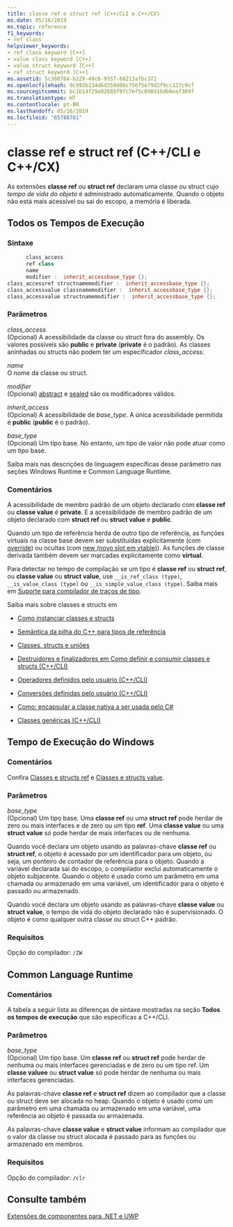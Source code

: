 ```yaml
---
title: classe ref e struct ref (C++/CLI e C++/CX)
ms.date: 05/16/2019
ms.topic: reference
f1_keywords:
- ref class
helpviewer_keywords:
- ref class keyword [C++]
- value class keyword [C++]
- value struct keyword [C++]
- ref struct keyword [C++]
ms.assetid: 5c360764-b229-49c6-9357-66213afbc372
ms.openlocfilehash: 9c993b134d6d359d0bc756f5e79d2f9cc137c9cf
ms.sourcegitcommit: bc1b14f29a02685f97c7ef5c098d16db6eaf369f
ms.translationtype: HT
ms.contentlocale: pt-BR
ms.lasthandoff: 05/16/2019
ms.locfileid: "65788781"
---
```

# <a name="ref-class-and-ref-struct--ccli-and-ccx"></a>classe ref e struct ref (C++/CLI e C++/CX)

As extensões **classe ref** ou **struct ref** declaram uma classe ou struct cujo *tempo de vida do objeto* é administrado automaticamente. Quando o objeto não está mais acessível ou sai do escopo, a memória é liberada.

## <a name="all-runtimes"></a>Todos os Tempos de Execução

### <a name="syntax"></a>Sintaxe

```cpp
      class_access
      ref class
      name
      modifier :  inherit_accessbase_type {};
class_accessref structnamemodifier :  inherit_accessbase_type {};
class_accessvalue classnamemodifier :  inherit_accessbase_type {};
class_accessvalue structnamemodifier :  inherit_accessbase_type {};
```

### <a name="parameters"></a>Parâmetros

*class_access*<br/>
(Opcional) A acessibilidade da classe ou struct fora do assembly. Os valores possíveis são **public** e **private** (**private** é o padrão). As classes aninhadas ou structs não podem ter um especificador *class_access*.

*name*<br/>
O nome da classe ou struct.

*modifier*<br/>
(Opcional) [abstract](abstract-cpp-component-extensions.md) e [sealed](sealed-cpp-component-extensions.md) são os modificadores válidos.

*inherit_access*<br/>
(Opcional) A acessibilidade de *base_type*. A única acessibilidade permitida é **public** (**public** é o padrão).

*base_type*<br/>
(Opcional) Um tipo base. No entanto, um tipo de valor não pode atuar como um tipo base.

Saiba mais nas descrições de linguagem específicas desse parâmetro nas seções Windows Runtime e Common Language Runtime.

### <a name="remarks"></a>Comentários

A acessibilidade de membro padrão de um objeto declarado com **classe ref** ou **classe value** é **private**. E a acessibilidade de membro padrão de um objeto declarado com **struct ref** ou **struct value** é **public**.

Quando um tipo de referência herda de outro tipo de referência, as funções virtuais na classe base devem ser substituídas explicitamente (com [override](override-cpp-component-extensions.md)) ou ocultas (com [new (novo slot em vtable)](new-new-slot-in-vtable-cpp-component-extensions.md)). As funções de classe derivada também devem ser marcadas explicitamente como **virtual**.

Para detectar no tempo de compilação se um tipo é **classe ref** ou **struct ref**, ou **classe value** ou **struct value**, use `__is_ref_class (type)`, `__is_value_class (type)` ou `__is_simple_value_class (type)`. Saiba mais em [Suporte para compilador de traços de tipo](compiler-support-for-type-traits-cpp-component-extensions.md).

Saiba mais sobre classes e structs em

- [Como instanciar classes e structs](../dotnet/how-to-define-and-consume-classes-and-structs-cpp-cli.md)

- [Semântica da pilha do C++ para tipos de referência](../dotnet/cpp-stack-semantics-for-reference-types.md)

- [Classes, structs e uniões](../cpp/classes-and-structs-cpp.md)

- [Destruidores e finalizadores em Como definir e consumir classes e structs (C++/CLI)](../dotnet/how-to-define-and-consume-classes-and-structs-cpp-cli.md#BKMK_Destructors_and_finalizers)

- [Operadores definidos pelo usuário (C++/CLI)](../dotnet/user-defined-operators-cpp-cli.md)

- [Conversões definidas pelo usuário (C++/CLI)](../dotnet/user-defined-conversions-cpp-cli.md)

- [Como: encapsular a classe nativa a ser usada pelo C#](../dotnet/how-to-wrap-native-class-for-use-by-csharp.md)

- [Classes genéricas (C++/CLI)](generic-classes-cpp-cli.md)

## <a name="windows-runtime"></a>Tempo de Execução do Windows

### <a name="remarks"></a>Comentários

Confira [Classes e structs ref](../cppcx/ref-classes-and-structs-c-cx.md) e [Classes e structs value](https://msdn.microsoft.com/library/windows/apps/hh699861.aspx).

### <a name="parameters"></a>Parâmetros

*base_type*<br/>
(Opcional) Um tipo base. Uma **classe ref** ou uma **struct ref** pode herdar de zero ou mais interfaces e de zero ou um tipo **ref**. Uma **classe value** ou uma **struct value** só pode herdar de mais interfaces ou de nenhuma.

Quando você declara um objeto usando as palavras-chave **classe ref** ou **struct ref**, o objeto é acessado por um identificador para um objeto, ou seja, um ponteiro de contador de referência para o objeto. Quando a variável declarada sai do escopo, o compilador exclui automaticamente o objeto subjacente. Quando o objeto é usado como um parâmetro em uma chamada ou armazenado em uma variável, um identificador para o objeto é passado ou armazenado.

Quando você declara um objeto usando as palavras-chave **classe value** ou **struct value**, o tempo de vida do objeto declarado não é supervisionado. O objeto é como qualquer outra classe ou struct C++ padrão.

### <a name="requirements"></a>Requisitos

Opção do compilador: `/ZW`

## <a name="common-language-runtime"></a>Common Language Runtime

### <a name="remarks"></a>Comentários

A tabela a seguir lista as diferenças de sintaxe mostradas na seção **Todos os tempos de execução** que são específicas a C++/CLI.

### <a name="parameters"></a>Parâmetros

*base_type*<br/>
(Opcional) Um tipo base. Um **classe ref** ou **struct ref** pode herdar de nenhuma ou mais interfaces gerenciadas e de zero ou um tipo ref. Um **classe valuee** ou **struct value** só pode herdar de nenhuma ou mais interfaces gerenciadas.

As palavras-chave **classe ref** e **struct ref** dizem ao compilador que a classe ou struct deve ser alocada no heap. Quando o objeto é usado como um parâmetro em uma chamada ou armazenado em uma variável, uma referência ao objeto é passada ou armazenada.

As palavras-chave **classe value** e **struct value** informam ao compilador que o valor da classe ou struct alocada é passado para as funções ou armazenado em membros.

### <a name="requirements"></a>Requisitos

Opção do compilador: `/clr`

## <a name="see-also"></a>Consulte também

[Extensões de componentes para .NET e UWP](component-extensions-for-runtime-platforms.md)